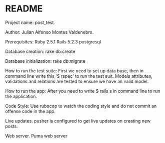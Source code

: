 # README

Project name: post_test. 

Author: Julian Alfonso Montes Valdenebro.

Prerequisites:
  Ruby 2.5.1
  Rails 5.2.3
  postgresql

Database creation:
  rake db:create

Database initialization:
  rake db:migrate

How to run the test suite:
  First we need to set up data base, then in command line write this '$ rspec' to run the test suit.
  Models attributes, validations and relations are tested to ensure we have an valid model.

How to run the app:
  After  you need to write 
  $ rails s in command line to run the application.

Code Style:
  Use rubocop to watch the coding style and do not commit an offense code in the app.

Live updates.
  pusher is configured to get live updates on creating new posts.

Web server.
  Puma web server





